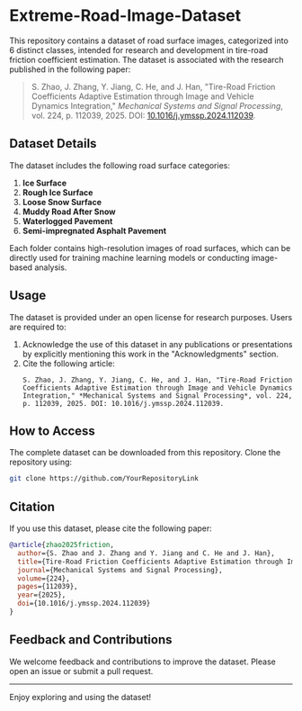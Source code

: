 # Extreme-Road-Image-Dataset
This repository contains a dataset of road surface images, categorized into 6 distinct classes, intended for research and development in tire-road friction coefficient estimation. The dataset is associated with the research published in the following paper:

> S. Zhao, J. Zhang, Y. Jiang, C. He, and J. Han, "Tire-Road Friction Coefficients Adaptive Estimation through Image and Vehicle Dynamics Integration," *Mechanical Systems and Signal Processing*, vol. 224, p. 112039, 2025. DOI: [10.1016/j.ymssp.2024.112039](https://doi.org/10.1016/j.ymssp.2024.112039).

## Dataset Details

The dataset includes the following road surface categories:

1. **Ice Surface**
2. **Rough Ice Surface**
3. **Loose Snow Surface**
4. **Muddy Road After Snow**
5. **Waterlogged Pavement**
6. **Semi-impregnated Asphalt Pavement**

Each folder contains high-resolution images of road surfaces, which can be directly used for training machine learning models or conducting image-based analysis.

## Usage

The dataset is provided under an open license for research purposes. Users are required to:

1. Acknowledge the use of this dataset in any publications or presentations by explicitly mentioning this work in the "Acknowledgments" section.
2. Cite the following article:
   ```
   S. Zhao, J. Zhang, Y. Jiang, C. He, and J. Han, "Tire-Road Friction Coefficients Adaptive Estimation through Image and Vehicle Dynamics Integration," *Mechanical Systems and Signal Processing*, vol. 224, p. 112039, 2025. DOI: 10.1016/j.ymssp.2024.112039.
   ```

## How to Access

The complete dataset can be downloaded from this repository. Clone the repository using:

```bash
git clone https://github.com/YourRepositoryLink
```

## Citation

If you use this dataset, please cite the following paper:

```bibtex
@article{zhao2025friction,
  author={S. Zhao and J. Zhang and Y. Jiang and C. He and J. Han},
  title={Tire-Road Friction Coefficients Adaptive Estimation through Image and Vehicle Dynamics Integration},
  journal={Mechanical Systems and Signal Processing},
  volume={224},
  pages={112039},
  year={2025},
  doi={10.1016/j.ymssp.2024.112039}
}
```

## Feedback and Contributions

We welcome feedback and contributions to improve the dataset. Please open an issue or submit a pull request.

---

Enjoy exploring and using the dataset!

